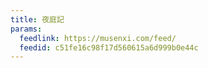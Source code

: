 ```yaml
---
title: 夜庭記
params:
  feedlink: https://musenxi.com/feed/
  feedid: c51fe16c98f17d560615a6d999b0e44c
---
```

